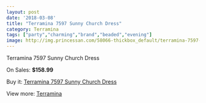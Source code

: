 ```yaml
---
layout: post
date: '2018-03-08'
title: "Terramina 7597 Sunny Church Dress"
category: Terramina
tags: ["party","charming","brand","beaded","evening"]
image: http://img.princessan.com/58066-thickbox_default/terramina-7597-sunny-church-dress.jpg
---
```

Terramina 7597 Sunny Church Dress

On Sales: **$158.99**
<a href="https://www.princessan.com/en/terramina/25711-terramina-7597-sunny-church-dress.html"><amp-img layout="responsive" width="600" height="600" src="//img.princessan.com/58066-thickbox_default/terramina-7597-sunny-church-dress.jpg" alt="Terramina 7597 Sunny Church Dress 0" /></a>

Buy it: [Terramina 7597 Sunny Church Dress](https://www.princessan.com/en/terramina/25711-terramina-7597-sunny-church-dress.html "Terramina 7597 Sunny Church Dress")

View more: [Terramina](https://www.princessan.com/en/226-terramina "Terramina")